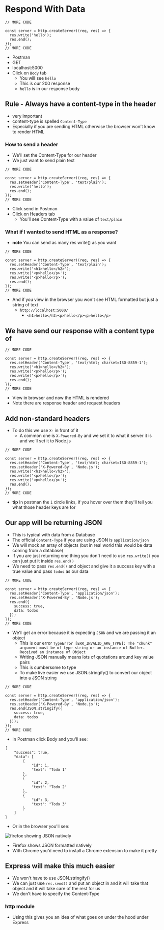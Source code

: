 # Respond With Data
```
// MORE CODE

const server = http.createServer((req, res) => {
  res.write('hello');
  res.end();
});
// MORE CODE
```

* Postman
* GET
* localhost:5000
* Click on `Body` tab
    - You will see `hello`
    - This is our 200 response
    - `hello` is in our response body

## Rule - Always have a content-type in the header
* very important
* content-type is spelled `Content-Type`
* Especially if you are sending HTML otherwise the browser won't know to render HTML

### How to send a header
* We'll set the Content-Type for our header
* We just want to send plain text

```
// MORE CODE

const server = http.createServer((req, res) => {
  res.setHeader('Content-Type', 'text/plain');
  res.write('hello');
  res.end();
});
// MORE CODE
```

* Click send in Postman
* Click on Headers tab
    - You'll see Content-Type with a value of `text/plain`

### What if I wanted to send HTML as a response?
* **note** You can send as many res.write() as you want

```
// MORE CODE

const server = http.createServer((req, res) => {
  res.setHeader('Content-Type', 'text/plain');
  res.write('<h1>hello</h2>');
  res.write('<p>hello</p>');
  res.write('<p>hello</p>');
  res.end();
});
// MORE CODE
```

* And if you view in the browser you won't see HTML formatted but just a string of text
    - `http://localhost:5000/`
        + `<h1>hello</h2><p>hello</p><p>hello</p>`

## We have send our response with a content type of
```
// MORE CODE

const server = http.createServer((req, res) => {
  res.setHeader('Content-Type', 'text/html; charset=ISO-8859-1');
  res.write('<h1>hello</h2>');
  res.write('<p>hello</p>');
  res.write('<p>hello</p>');
  res.end();
});
// MORE CODE
```

* View in browser and now the HTML is rendered
* Note there are response header and request headers

## Add non-standard headers
* To do this we use `X-` in front of it
    - A common one is `X-Powered-By` and we set it to what it server it is and we'll set it to Node.js

```
// MORE CODE

const server = http.createServer((req, res) => {
  res.setHeader('Content-Type', 'text/html; charset=ISO-8859-1');
  res.setHeader('X-Powered-By', 'Node.js');
  res.write('<h1>hello</h2>');
  res.write('<p>hello</p>');
  res.write('<p>hello</p>');
  res.end();
});
// MORE CODE
```

* **tip** In postman the `i` circle links, if you hover over them they'll tell you what those header keys are for

## Our app will be returning JSON
* This is typical with data from a Database
* The official `Content-Type` if you are using JSON is `application/json`
* We will mock an array of objects (but in real world this would be data coming from a database)
* If you are just returning one thing you don't need to use `res.write()` you can just put it inside `res.end()`
* We need to pass `res.end()` and object and give it a success key with a true value and pass `todos` as our data

```
// MORE CODE

const server = http.createServer((req, res) => {
  res.setHeader('Content-Type', 'application/json');
  res.setHeader('X-Powered-By', 'Node.js');
  res.end({
    success: true,
    data: todos
  });
});
// MORE CODE
```

* We'll get an error because it is expecting `JSON` and we are passing it an object
    - This is our error `TypeError [ERR_INVALID_ARG_TYPE]: The "chunk" argument must be of type string or an instance of Buffer. Received an instance of Object`
    - Writing JSON manually means lots of quotations around key value pairs
    - This is cumbersome to type
    - To make live easier we use JSON.stringify() to convert our object into a JSON string

```
// MORE CODE

const server = http.createServer((req, res) => {
  res.setHeader('Content-Type', 'application/json');
  res.setHeader('X-Powered-By', 'Node.js');
  res.end(JSON.stringify({
    success: true,
    data: todos
  }));
});
// MORE CODE
```

* In Postman click Body and you'll see:

```
{
    "success": true,
    "data": [
        {
            "id": 1,
            "text": "Todo 1"
        },
        {
            "id": 2,
            "text": "Todo 2"
        },
        {
            "id": 3,
            "text": "Todo 3"
        }
    ]
}
```

* Or in the browser you'll see:

![firefox showing JSON natively](https://i.imgur.com/j6Z35Cc.png)

* Firefox shows JSON formatted natively
* With Chrome you'd need to install a Chrome extension to make it pretty

## Express will make this much easier
* We won't have to use JSON.stringify()
* We can just use `res.send()` and put an object in and it will take that object and it will take care of the rest for us
* We don't have to specify the Content-Type

### http module
* Using this gives you an idea of what goes on under the hood under Express

